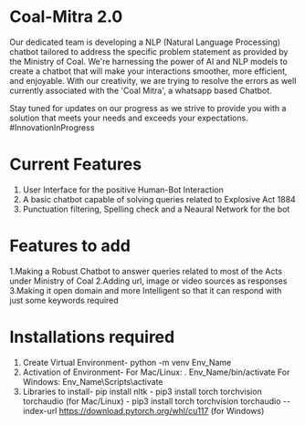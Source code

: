 # Coal-Mitra 2.0
Our dedicated team is developing a NLP (Natural Language Processing) chatbot tailored to address the specific problem statement as provided by the Ministry of Coal. 
We're harnessing the power of AI and NLP models to create a chatbot that will make your interactions smoother, more efficient, and enjoyable.
With our creativity, we are trying to resolve the errors as well currently associated with the 'Coal Mitra', a whatsapp based Chatbot.

Stay tuned for updates on our progress as we strive to provide you with a solution that meets your needs and exceeds your expectations. 
#InnovationInProgress

# Current Features
1. User Interface for the positive Human-Bot Interaction
2. A basic chatbot capable of solving queries related to Explosive Act 1884
3. Punctuation filtering, Spelling check and a Neaural Network for the bot

# Features to add
1.Making a Robust Chatbot to answer queries related to most of the Acts under Ministry of Coal
2.Adding url, image or video sources as responses
3.Making it open domain and more Intelligent so that it can respond with just some keywords required 

# Installations required
1. Create Virtual Environment- python -m venv Env_Name
2. Activation of Environment- For Mac/Linux: . Env_Name/bin/activate  For Windows: Env_Name\Scripts\activate
3. Libraries to install- pip install nltk
                       - pip3 install torch torchvision torchaudio (for Mac/Linux)
                       - pip3 install torch torchvision torchaudio --index-url https://download.pytorch.org/whl/cu117 (for Windows)
